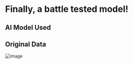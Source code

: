 Finally, a battle tested model!
===============================

AI Model Used
-------------

Original Data
-------------

![image](https://user-images.githubusercontent.com/48994987/224849992-a6dd60fb-8fbc-4e18-b037-38e0e274fd70.png)
